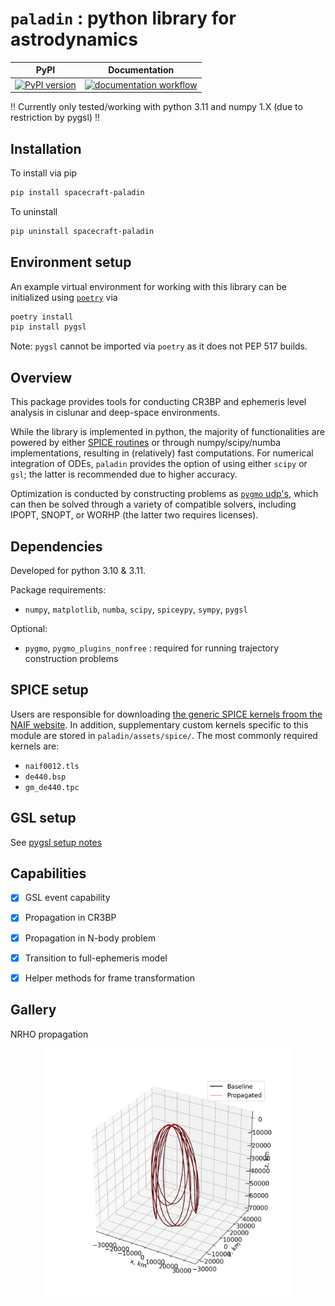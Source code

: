 # `paladin` : python library for astrodynamics

| PyPI     | Documentation |
| -------- | ------------- |
| [![PyPI version](https://badge.fury.io/py/spacecraft-paladin.svg)](https://badge.fury.io/py/spacecraft-paladin)  | [![documentation workflow](https://github.com/Yuricst/paladin/actions/workflows/documentation.yml/badge.svg)](https://yuricst.github.io/paladin/)    |

!! Currently only tested/working with python 3.11 and numpy 1.X (due to restriction by pygsl) !!

## Installation

To install via pip

```bash
pip install spacecraft-paladin
```

To uninstall

```bash
pip uninstall spacecraft-paladin
```

## Environment setup

An example virtual environment for working with this library can be initialized using [`poetry`](https://python-poetry.org/) via

```bash
poetry install
pip install pygsl
```

Note: `pygsl` cannot be imported via `poetry` as it does not PEP 517 builds. 


## Overview

This package provides tools for conducting CR3BP and ephemeris level analysis in cislunar and deep-space environments. 

While the library is implemented in python, the majority of functionalities are powered by either [SPICE routines](https://naif.jpl.nasa.gov/pub/naif/toolkit_docs/FORTRAN/spicelib/index.html) or through numpy/scipy/numba implementations, resulting in (relatively) fast computations. 
For numerical integration of ODEs, `paladin` provides the option of using either `scipy` or `gsl`; the latter is recommended due to higher accuracy. 

Optimization is conducted by constructing problems as [`pygmo` udp's](https://esa.github.io/pygmo2/index.html), which can then be solved through a variety of compatible solvers, including IPOPT, SNOPT, or WORHP (the latter two requires licenses). 


## Dependencies

Developed for python 3.10 & 3.11.

Package requirements: 

- `numpy`, `matplotlib`, `numba`, `scipy`, `spiceypy`, `sympy`, `pygsl`

Optional:

- `pygmo`, `pygmo_plugins_nonfree` : required for running trajectory construction problems


## SPICE setup

Users are responsible for downloading [the generic SPICE kernels froom the NAIF website](https://naif.jpl.nasa.gov/pub/naif/generic_kernels/). In addition, supplementary custom kernels specific to this module are stored in `paladin/assets/spice/`. The most commonly required kernels are:

- `naif0012.tls`
- `de440.bsp`
- `gm_de440.tpc` 


## GSL setup

See [pygsl setup notes](./notes/pygsl_setup.md)



## Capabilities

- [x] GSL event capability
- [x] Propagation in CR3BP
- [x] Propagation in N-body problem
- [x] Transition to full-ephemeris model
- [x] Helper methods for frame transformation


## Gallery

NRHO propagation

<p align="center">
  <img src="./plots/propagation_example_nrho.png" width="400" title="Propagation example">
</p>


